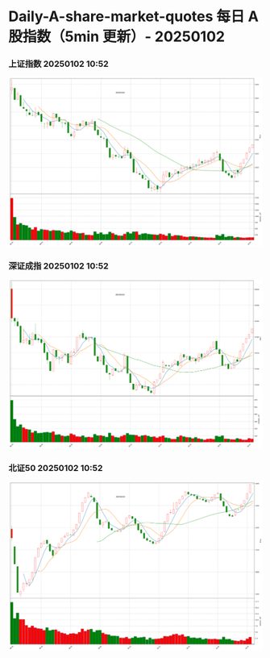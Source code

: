 
# Daily-A-share-market-quotes 每日 A 股指数（5min 更新）- 20250102

### 上证指数 20250102 10:52
![](./fig/2025/1/20250102-sh000001.png)

### 深证成指 20250102 10:52
![](./fig/2025/1/20250102-sz399001.png)

### 北证50 20250102 10:52
![](./fig/2025/1/20250102-bj899050.png)

